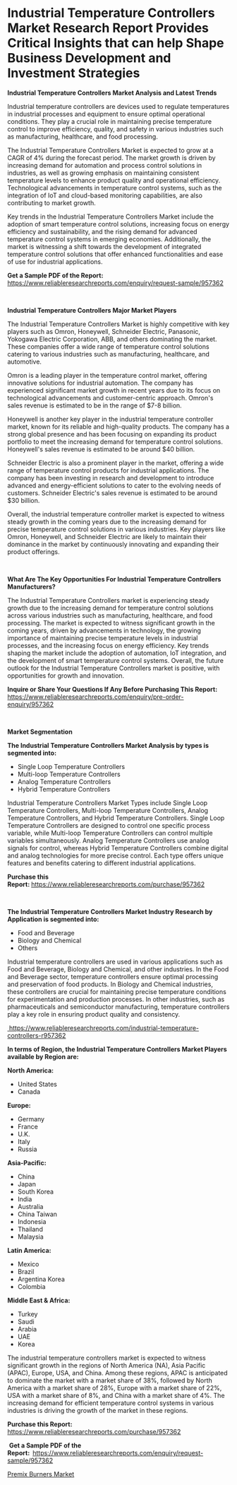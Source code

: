 <p><h1>Industrial Temperature Controllers Market Research Report Provides Critical Insights that can help Shape Business Development and Investment Strategies</h1></p><p><strong>Industrial Temperature Controllers Market Analysis and Latest Trends</strong></p>
<p><p>Industrial temperature controllers are devices used to regulate temperatures in industrial processes and equipment to ensure optimal operational conditions. They play a crucial role in maintaining precise temperature control to improve efficiency, quality, and safety in various industries such as manufacturing, healthcare, and food processing.</p><p>The Industrial Temperature Controllers Market is expected to grow at a CAGR of 4% during the forecast period. The market growth is driven by increasing demand for automation and process control solutions in industries, as well as growing emphasis on maintaining consistent temperature levels to enhance product quality and operational efficiency. Technological advancements in temperature control systems, such as the integration of IoT and cloud-based monitoring capabilities, are also contributing to market growth.</p><p>Key trends in the Industrial Temperature Controllers Market include the adoption of smart temperature control solutions, increasing focus on energy efficiency and sustainability, and the rising demand for advanced temperature control systems in emerging economies. Additionally, the market is witnessing a shift towards the development of integrated temperature control solutions that offer enhanced functionalities and ease of use for industrial applications.</p></p>
<p><strong>Get a Sample PDF of the Report:&nbsp;</strong> <a href="https://www.reliableresearchreports.com/enquiry/request-sample/957362">https://www.reliableresearchreports.com/enquiry/request-sample/957362</a></p>
<p>&nbsp;</p>
<p><strong>Industrial Temperature Controllers Major Market Players</strong></p>
<p><p>The Industrial Temperature Controllers Market is highly competitive with key players such as Omron, Honeywell, Schneider Electric, Panasonic, Yokogawa Electric Corporation, ABB, and others dominating the market. These companies offer a wide range of temperature control solutions catering to various industries such as manufacturing, healthcare, and automotive.</p><p>Omron is a leading player in the temperature control market, offering innovative solutions for industrial automation. The company has experienced significant market growth in recent years due to its focus on technological advancements and customer-centric approach. Omron's sales revenue is estimated to be in the range of $7-8 billion.</p><p>Honeywell is another key player in the industrial temperature controller market, known for its reliable and high-quality products. The company has a strong global presence and has been focusing on expanding its product portfolio to meet the increasing demand for temperature control solutions. Honeywell's sales revenue is estimated to be around $40 billion.</p><p>Schneider Electric is also a prominent player in the market, offering a wide range of temperature control products for industrial applications. The company has been investing in research and development to introduce advanced and energy-efficient solutions to cater to the evolving needs of customers. Schneider Electric's sales revenue is estimated to be around $30 billion.</p><p>Overall, the industrial temperature controller market is expected to witness steady growth in the coming years due to the increasing demand for precise temperature control solutions in various industries. Key players like Omron, Honeywell, and Schneider Electric are likely to maintain their dominance in the market by continuously innovating and expanding their product offerings.</p></p>
<p>&nbsp;</p>
<p><strong>What Are The Key Opportunities For Industrial Temperature Controllers Manufacturers?</strong></p>
<p><p>The Industrial Temperature Controllers market is experiencing steady growth due to the increasing demand for temperature control solutions across various industries such as manufacturing, healthcare, and food processing. The market is expected to witness significant growth in the coming years, driven by advancements in technology, the growing importance of maintaining precise temperature levels in industrial processes, and the increasing focus on energy efficiency. Key trends shaping the market include the adoption of automation, IoT integration, and the development of smart temperature control systems. Overall, the future outlook for the Industrial Temperature Controllers market is positive, with opportunities for growth and innovation.</p></p>
<p><strong>Inquire or Share Your Questions If Any Before Purchasing This Report:</strong> <a href="https://www.reliableresearchreports.com/enquiry/pre-order-enquiry/957362">https://www.reliableresearchreports.com/enquiry/pre-order-enquiry/957362</a></p>
<p>&nbsp;</p>
<p><strong>Market Segmentation</strong></p>
<p><strong>The Industrial Temperature Controllers Market Analysis by types is segmented into:</strong></p>
<p><ul><li>Single Loop Temperature Controllers</li><li>Multi-loop Temperature Controllers</li><li>Analog Temperature Controllers</li><li>Hybrid Temperature Controllers</li></ul></p>
<p><p>Industrial Temperature Controllers Market Types include Single Loop Temperature Controllers, Multi-loop Temperature Controllers, Analog Temperature Controllers, and Hybrid Temperature Controllers. Single Loop Temperature Controllers are designed to control one specific process variable, while Multi-loop Temperature Controllers can control multiple variables simultaneously. Analog Temperature Controllers use analog signals for control, whereas Hybrid Temperature Controllers combine digital and analog technologies for more precise control. Each type offers unique features and benefits catering to different industrial applications.</p></p>
<p><strong>Purchase this Report:&nbsp;</strong><a href="https://www.reliableresearchreports.com/purchase/957362">https://www.reliableresearchreports.com/purchase/957362</a></p>
<p>&nbsp;</p>
<p><strong>The Industrial Temperature Controllers Market Industry Research by Application is segmented into:</strong></p>
<p><ul><li>Food and Beverage</li><li>Biology and Chemical</li><li>Others</li></ul></p>
<p><p>Industrial temperature controllers are used in various applications such as Food and Beverage, Biology and Chemical, and other industries. In the Food and Beverage sector, temperature controllers ensure optimal processing and preservation of food products. In Biology and Chemical industries, these controllers are crucial for maintaining precise temperature conditions for experimentation and production processes. In other industries, such as pharmaceuticals and semiconductor manufacturing, temperature controllers play a key role in ensuring product quality and consistency.</p></p>
<p><a href="https://www.reliableresearchreports.com/industrial-temperature-controllers-r957362">&nbsp;https://www.reliableresearchreports.com/industrial-temperature-controllers-r957362</a></p>
<p><strong>In terms of Region, the Industrial Temperature Controllers Market Players available by Region are:</strong></p>
<p>
    <p> <strong> North America: </strong>
        <ul>
            <li>United States</li>
            <li>Canada</li>
        </ul>
        </p> 
    <p> <strong> Europe: </strong>
        <ul>
            <li>Germany</li>
            <li>France</li>
            <li>U.K.</li>
            <li>Italy</li>
            <li>Russia</li>
        </ul>
        </p> 
    <p> <strong> Asia-Pacific: </strong>
        <ul>
            <li>China</li>
            <li>Japan</li>
            <li>South Korea</li>
            <li>India</li>
            <li>Australia</li>
            <li>China Taiwan</li>
            <li>Indonesia</li>
            <li>Thailand</li>
            <li>Malaysia</li>
        </ul>
        </p> 
    <p> <strong> Latin America: </strong>
        <ul>
            <li>Mexico</li>
            <li>Brazil</li>
            <li>Argentina Korea</li>
            <li>Colombia</li>
        </ul>
        </p> 
    <p> <strong> Middle East & Africa: </strong>
        <ul>
            <li>Turkey</li>
            <li>Saudi</li>
            <li>Arabia</li>
            <li>UAE</li>
            <li>Korea</li>
        </ul>
    </p>
    </p>
<p><p>The industrial temperature controllers market is expected to witness significant growth in the regions of North America (NA), Asia Pacific (APAC), Europe, USA, and China. Among these regions, APAC is anticipated to dominate the market with a market share of 38%, followed by North America with a market share of 28%, Europe with a market share of 22%, USA with a market share of 8%, and China with a market share of 4%. The increasing demand for efficient temperature control systems in various industries is driving the growth of the market in these regions.</p></p>
<p><strong>Purchase this Report: </strong><a href="https://www.reliableresearchreports.com/purchase/957362">https://www.reliableresearchreports.com/purchase/957362</a></p>
<p>&nbsp;<strong>Get a Sample PDF of the Report:&nbsp;&nbsp;</strong><a href="https://www.reliableresearchreports.com/enquiry/request-sample/957362">https://www.reliableresearchreports.com/enquiry/request-sample/957362</a></p>
<p><strong></strong></p>
<p><p><a href="https://github.com/RoccoManning/Market-Research-Report-List-4/blob/main/premix-burners-market.md">Premix Burners Market</a></p></p>